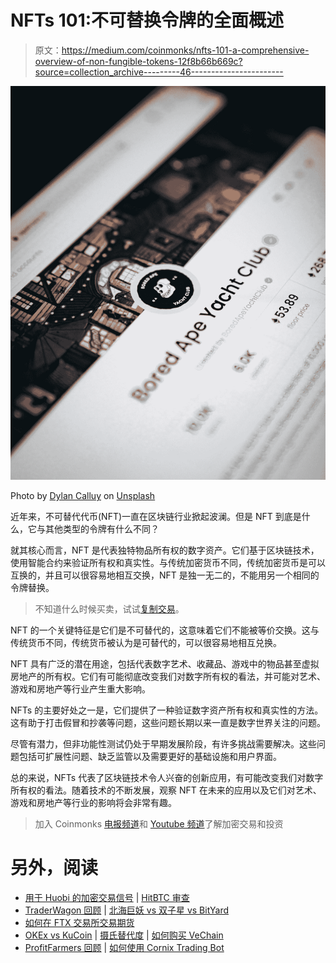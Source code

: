 # NFTs 101:不可替换令牌的全面概述

> 原文：<https://medium.com/coinmonks/nfts-101-a-comprehensive-overview-of-non-fungible-tokens-12f8b66b669c?source=collection_archive---------46----------------------->

![](img/ba0b492e77063f33fedd4f919b7953c0.png)

Photo by [Dylan Calluy](https://unsplash.com/@dylancalluy?utm_source=medium&utm_medium=referral) on [Unsplash](https://unsplash.com?utm_source=medium&utm_medium=referral)

近年来，不可替代代币(NFT)一直在区块链行业掀起波澜。但是 NFT 到底是什么，它与其他类型的令牌有什么不同？

就其核心而言，NFT 是代表独特物品所有权的数字资产。它们基于区块链技术，使用智能合约来验证所有权和真实性。与传统加密货币不同，传统加密货币是可以互换的，并且可以很容易地相互交换，NFT 是独一无二的，不能用另一个相同的令牌替换。

> 不知道什么时候买卖，试试[复制交易](http://coincodecap.com/go/bityard)。

NFT 的一个关键特征是它们是不可替代的，这意味着它们不能被等价交换。这与传统货币不同，传统货币被认为是可替代的，可以很容易地相互兑换。

NFT 具有广泛的潜在用途，包括代表数字艺术、收藏品、游戏中的物品甚至虚拟房地产的所有权。它们有可能彻底改变我们对数字所有权的看法，并可能对艺术、游戏和房地产等行业产生重大影响。

NFTs 的主要好处之一是，它们提供了一种验证数字资产所有权和真实性的方法。这有助于打击假冒和抄袭等问题，这些问题长期以来一直是数字世界关注的问题。

尽管有潜力，但非功能性测试仍处于早期发展阶段，有许多挑战需要解决。这些问题包括可扩展性问题、缺乏监管以及需要更好的基础设施和用户界面。

总的来说，NFTs 代表了区块链技术令人兴奋的创新应用，有可能改变我们对数字所有权的看法。随着技术的不断发展，观察 NFT 在未来的应用以及它们对艺术、游戏和房地产等行业的影响将会非常有趣。

> 加入 Coinmonks [电报频道](https://t.me/coincodecap)和 [Youtube 频道](https://www.youtube.com/c/coinmonks/videos)了解加密交易和投资

# 另外，阅读

*   [用于 Huobi 的加密交易信号](https://coincodecap.com/huobi-crypto-trading-signals) | [HitBTC 审查](/coinmonks/hitbtc-review-c5143c5d53c2)
*   [TraderWagon 回顾](https://coincodecap.com/traderwagon-review) | [北海巨妖 vs 双子星 vs BitYard](https://coincodecap.com/kraken-vs-gemini-vs-bityard)
*   [如何在 FTX 交易所交易期货](https://coincodecap.com/ftx-futures-trading)
*   [OKEx vs KuCoin](https://coincodecap.com/okex-kucoin) | [摄氏替代度](https://coincodecap.com/celsius-alternatives) | [如何购买 VeChain](https://coincodecap.com/buy-vechain)
*   [ProfitFarmers 回顾](https://coincodecap.com/profitfarmers-review) | [如何使用 Cornix Trading Bot](https://coincodecap.com/cornix-trading-bot)
